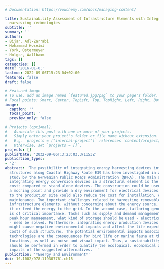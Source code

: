 ```yaml
---
# Documentation: https://wowchemy.com/docs/managing-content/

title: Sustainability Assessment of Infrastructure Elements with Integrated Energy
  Harvesting Technologies
subtitle: ''
summary: ''
authors:
- Bijan, Adl-Zarrabi
- Mohammad Hoseini
- York, Ostermeyer
- Holger, Wallbaum
tags: []
categories: []
date: '2016-01-01'
lastmod: 2022-09-06T15:23:04+02:00
featured: false
draft: false

# Featured image
# To use, add an image named `featured.jpg/png` to your page's folder.
# Focal points: Smart, Center, TopLeft, Top, TopRight, Left, Right, BottomLeft, Bottom, BottomRight.
image:
  caption: ''
  focal_point: ''
  preview_only: false

# Projects (optional).
#   Associate this post with one or more of your projects.
#   Simply enter your project's folder or file name without extension.
#   E.g. `projects = ["internal-project"]` references `content/project/deep-learning/index.md`.
#   Otherwise, set `projects = []`.
projects: []
publishDate: '2022-09-06T13:23:03.371153Z'
publication_types:
- '2'
abstract: 'The possibility of integrating energy harvesting devices into the bridge/tunnel
  structures along Coastal Highway Route E39 has been investigated in a feasibility
  study by the Norwegian Public Roads Administration (NPRA). The main advantage of
  integrating energy conversion devices in a structural element is the reduction of
  costs compared to stand-alone devices. The construction could be used as a foundation,
  a mooring point and provide a dry environment for electrical devices. Easy access
  to the production site could also reduce the cost for installation, operation and
  maintenance. Two important challenges related to harvesting renewable energy by
  infrastructure elements, without concerning about the energy source, are to store
  it or feed the energy to the grid. In the second case, tailoring generation to demand
  is of critical importance. Tasks such as supply and demand management, for instance,
  peak hour management, what kind of storage should be used - electrical or thermal
  - need be solved. Furthermore, integrating energy production devices in a structure
  might cause negative environmental impacts and affect the life expectancy and maintenance
  costs of such structures. The potential environmental impacts associated with renewable
  technologies are the consequences for bird life or marine fauna at the fjord crossing
  locations, as well as noise and visual impact. Thus, a sustainability assessment
  should be performed in order to quantify the ecological, economical and societal
  impacts of the suggested alternatives.  '
publication: '*Energy and Environment*'
doi: 10.1002/9781119307761.ch15
---
```

